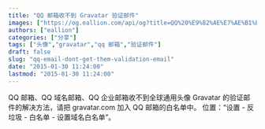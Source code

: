 ```yaml
---
title: "QQ 邮箱收不到 Gravatar 验证邮件"
images: ["https://og.eallion.com/api/og?title=QQ%20%E9%82%AE%E7%AE%B1%E6%94%B6%E4%B8%8D%E5%88%B0%20Gravatar%20%E9%AA%8C%E8%AF%81%E9%82%AE%E4%BB%B6"]
authors: ["eallion"]
categories: ["分享"]
tags: ["头像","gravatar","qq 邮箱","验证邮件"]
draft: false
slug: "qq-email-dont-get-them-validation-email"
date: "2015-01-30 11:24:00"
lastmod: "2015-01-30 11:24:00"
---
```


QQ 邮箱、QQ 域名邮箱、QQ 企业邮箱收不到全球通用头像 Gravatar 的验证邮件的解决方法，请把 gravatar.com 加入 QQ 邮箱的白名单中。
位置：“设置 - 反垃圾 - 白名单 - 设置域名白名单”。
